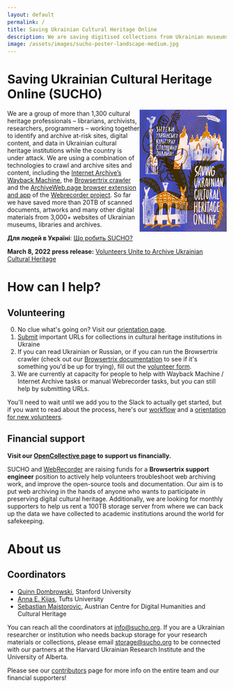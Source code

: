 ```yaml
---
layout: default
permalink: /
title: Saving Ukrainian Cultural Heritage Online
description: We are saving digitised collections from Ukrainian museums, libraries and archives.
image: /assets/images/sucho-poster-landscape-medium.jpg
---
```


# Saving Ukrainian Cultural Heritage Online (SUCHO)

<img src="/assets/images/suchoposter-small.jpg" width="200px" style="float:right;" title="Credit: Vlad Kholodnyi (@kholodnyi_vlad)">

We are a group of more than 1,300 cultural heritage professionals – librarians, archivists, researchers, programmers – working together to identify and archive at-risk sites, digital content, and data in Ukrainian cultural heritage institutions while the country is under attack. We are using a combination of technologies to crawl and archive sites and content, including the [Internet Archive’s Wayback Machine](https://archive.org/web/), the [Browsertrix crawler](https://github.com/webrecorder/browsertrix-crawler) and the [ArchiveWeb.page browser extension and app](https://archiveweb.page/) of the [Webrecorder project](https://webrecorder.net/). So far we have saved more than 20TB of scanned documents, artworks and many other digital materials from 3,000+ websites of Ukrainian museums, libraries and archives.

**Для людей в Україні**: [Що робить SUCHO?](/ukraina)

**March 8, 2022 press release:** [Volunteers Unite to Archive Ukrainian Cultural Heritage](press-release-20220308-volunteers-unite)

# How can I help?

## Volunteering 
0. No clue what's going on? Visit our [orientation page](https://www.sucho.org/orientation).
1. [Submit](https://docs.google.com/forms/d/e/1FAIpQLSffa64-l6qXqEumAcf38OEOrTFeYZEmF531PNv9ZgzNFbcgxQ/viewform) important URLs for collections in cultural heritage institutions in Ukraine
2. If you can read Ukrainian or Russian, or if you can run the Browsertrix crawler (check out our [Browsertrix documentation](/browsertrix) to see if it's something you'd be up for trying), fill out the [volunteer form](https://docs.google.com/forms/d/e/1FAIpQLSc6KbhtEOI8zKsQmKT_waE1XlYEF1E6t-HzJ7Gc1EBfMvMg_A/viewform). 
3. We are currently at capacity for people to help with Wayback Machine / Internet Archive tasks or manual Webrecorder tasks, but you can still help by submitting URLs.

You'll need to wait until we add you to the Slack to actually get started, but if you want to read about the process, here's our [workflow](/workflow) and a [orientation for new volunteers](/orientation).

## Financial support

**Visit our [OpenCollective page](https://opencollective.com/sucho) to support us financially.**

SUCHO and [WebRecorder](https://webrecorder.net/) are raising funds for a **Browsertrix support engineer** position to actively help volunteers troubleshoot web archiving work, and improve the open-source tools and documentation. Our aim is to put web archiving in the hands of anyone who wants to participate in preserving digital cultural heritage.
Additionally, we are looking for monthly supporters to help us rent a 100TB storage server from where we can back up the data we have collected to academic institutions around the world for safekeeping.

# About us

## Coordinators
- [Quinn Dombrowski](https://twitter.com/quinnanya), Stanford University
- [Anna E. Kijas](https://twitter.com/anna_kijas), Tufts University
- [Sebastian Majstorovic](https://twitter.com/storytracer), Austrian Centre for Digital Humanities and Cultural Heritage

You can reach all the coordinators at [info@sucho.org](mailto:info@sucho.org). If you are a Ukrainian researcher or institution who needs backup storage for your research materials or collections, please email [storage@sucho.org](mailto:storage@sucho.org) to be connected with our partners at the Harvard Ukrainian Research Institute and the University of Alberta.

Please see our [contributors](/contributors) page for more info on the entire team and our financial supporters!
